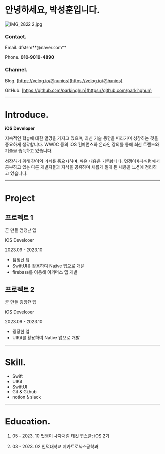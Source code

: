 # 안녕하세요, 박성훈입니다.

![IMG_2822 2.jpg](%E1%84%8B%E1%85%A1%E1%86%AB%E1%84%82%E1%85%A7%E1%86%BC%E1%84%92%E1%85%A1%E1%84%89%E1%85%A6%E1%84%8B%E1%85%AD,%20%E1%84%87%E1%85%A1%E1%86%A8%E1%84%89%E1%85%A5%E1%86%BC%E1%84%92%E1%85%AE%E1%86%AB%E1%84%8B%E1%85%B5%E1%86%B8%E1%84%82%E1%85%B5%E1%84%83%E1%85%A1%205b676953fc4d4a4f9ad31ff13b0554cc/IMG_2822_2.jpg)

### Contact.

Email. dfstem**@naver.com**

Phone. **010-9019-4890**

### Channel.

Blog. [https://velog.io/@hunios](https://velog.io/@hunios)

GitHub. [https://github.com/parkinghun](https://github.com/parkinghun)

---

# Introduce.

**iOS Developer**

지속적인 학습에 대한 열망을 가지고 있으며, 최신 기술 동향을 따라가며 성장하는 것을 중요하게 생각합니다. WWDC 등의 iOS 컨퍼런스와 온라인 강의를 통해 최신 트렌드와 기술을 습득하고 있습니다.

성장하기 위해 같이의 가치를 중요시하며, 배운 내용을 기록합니다.  멋쟁이사자처럼에서 공부하고 있는 다른 개발자들과 지식을 공유하며 새롭게 알게 된 내용을 노션에 정리하고 있습니다.

---

# Project

## 프로젝트 1

곧 만들 엄청난 앱

iOS Developer

2023.09 - 2023.10

- 엄청난 앱
- SwiftUI를 활용하여 Native 앱으로 개발
- firebase를 이용해 이커머스 앱 개발

## 프로젝트 2

곧 만들 굉장한 앱

iOS Developer

2023.09 - 2023.10

- 굉장한 앱
- UIKit를 활용하여 Native 앱으로 개발

---

# Skill.

- Swift
- UIKit
- SwiftUI
- Git & Github
- notion & slack

---

# Education.

1. 05 - 2023. 10 멋쟁이 사자처럼 테킷 앱스쿨: iOS 2기

2017. 03 - 2023. 02 인덕대학교 메카트로닉스공학과
